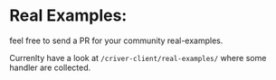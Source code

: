 # Real Examples:

feel free to send a PR for your community real-examples.

Currenlty have a look at `/criver-client/real-examples/` where some handler are collected.

